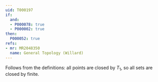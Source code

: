 ```yaml
---
uid: T000197
if:
  and:
  - P000078: true
  - P000002: true
then:
  P000052: true
refs:
- mr: MR2048350
  name: General Topology (Willard)
---
```


Follows from the definitions: all points are closed by $T_1$, so all
sets are closed by finite.
